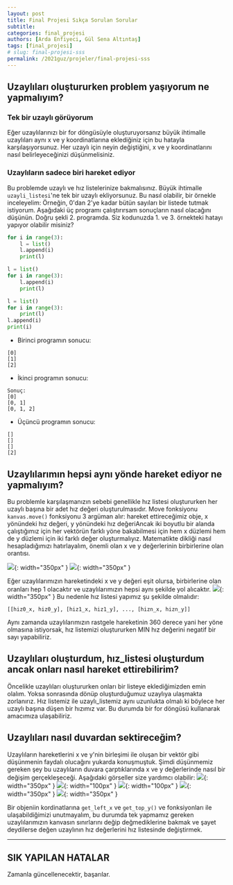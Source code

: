 ```yaml
---
layout: post
title: Final Projesi Sıkça Sorulan Sorular
subtitle: 
categories: final_projesi
authors: [Arda Enfiyeci, Gül Sena Altıntaş]
tags: [final_projesi]
# slug: final-projesi-sss
permalink: /2021guz/projeler/final-projesi-sss
---
```

## Uzaylıları oluştururken problem yaşıyorum ne yapmalıyım?
### Tek bir uzaylı görüyorum
Eğer uzaylılarınızı bir for döngüsüyle oluşturuyorsanız büyük ihtimalle uzaylıları aynı x ve y koordinatlarına eklediğiniz için bu hatayla karşılaşıyorsunuz.
Her uzaylı için neyin değiştiğini, x ve y koordinatlarını nasıl belirleyeceğinizi düşünmelisiniz.

### Uzaylıların sadece biri hareket ediyor
Bu problemde uzaylı ve hız listelerinize bakmalısınız. Büyük ihtimalle `uzayli_listesi`'ne tek bir uzaylı ekliyorsunuz. Bu nasıl olabilir, bir örnekle inceleyelim:
Örneğin, 0'dan 2'ye kadar bütün sayıları bir listede tutmak istiyorum. Aşağıdaki üç programı çalıştırırsam sonuçların nasıl olacağını düşünün. Doğru şekli 2. programda.
Siz kodunuzda 1. ve 3. örnekteki hatayı yapıyor olabilir misiniz?
```python
for i in range(3):
    l = list()
    l.append(i)
    print(l)
```

```python
l = list()
for i in range(3):
    l.append(i)
    print(l)
```

```python
l = list()
for i in range(3):
    print(l)
l.append(i)
print(i)
```

- Birinci programın sonucu:
```
[0]
[1]
[2]
```
- İkinci programın sonucu:
```
Sonuç:
[0]
[0, 1]
[0, 1, 2]
```

- Üçüncü programın sonucu:
```
[]
[]
[]
[2]
```
## Uzaylılarımın hepsi aynı yönde hareket ediyor ne yapmalıyım?

Bu problemle karşılaşmanızın sebebi genellikle
hız listesi oluştururken her uzaylı başına bir adet 
hız değeri oluşturulmasıdır. Move fonksiyonu `kanvas.move()` fonksiyonu 3 argüman alır: 
hareket ettireceğimiz obje, x yönündeki hız değeri, y yönündeki hız değeriAncak iki boyutlu bir alanda
çalıştığımız için her vektörün farklı yöne bakabilmesi 
için hem x düzlemi hem de y düzlemi için iki farklı değer 
oluşturmalıyız. Matematikte dikliği nasıl hesapladığımızı
hatırlayalım, önemli olan x ve y değerlerinin birbirlerine
olan orantısı.

![](/assets/images/2021bahar/final_project/faq-screenshots/PHOTO_1.jpg){: width="350px" }
![](/assets/images/2021bahar/final_project/faq-screenshots/PHOTO_2.jpg){: width="350px" }

Eğer uzaylılarımızın hareketindeki 
x ve y değeri eşit olursa,
birbirlerine olan oranları hep 1 olacaktır ve uzaylılarımızın 
hepsi aynı şekilde yol alıcaktır.
![](/assets/images/2021bahar/final_project/faq-screenshots/PHOTO_3.jpg){: width="350px" }
Bu nedenle hız listesi yapımız şu şekilde olmalıdır:

`[[hiz0_x, hiz0_y], [hiz1_x, hiz1_y], ..., [hizn_x, hizn_y]]`

Aynı zamanda uzaylılarımızın rastgele hareketinin 
360 derece yani her yöne olmasına istiyorsak, hız listemizi
oluştururken MIN hız değerini negatif bir sayı yapabiliriz.

## Uzaylıları oluşturdum, hız_listesi oluşturdum ancak onları nasıl hareket ettirebilirim?

Öncelikle uzaylıları oluştururken onları bir listeye eklediğimizden emin olalım.
Yoksa sonrasında dönüp oluşturduğumuz uzaylıya ulaşmakta zorlanırız.
Hız listemiz ile uzaylı_listemiz aynı uzunlukta olmalı ki böylece
her uzaylı başına düşen bir hızımız var. Bu durumda bir for döngüsü kullanarak amacımıza ulaşabiliriz.

## Uzaylıları nasıl duvardan sektireceğim?

Uzaylıların hareketlerini x ve y'nin birleşimi ile oluşan
bir vektör gibi düşünmenin faydalı olucağını yukarda konuşmuştuk.
Şimdi düşünmemiz gereken şey bu uzaylıların duvara çarptıklarında 
x ve y değerlerinde nasıl bir değişim gerçekleşeceği. Aşağıdaki 
görseller size yardımcı olabilir:
![](/assets/images/2021bahar/final_project/faq-screenshots/PHOTO_4.jpg){: width="350px" }
![](/assets/images/2021bahar/final_project/faq-screenshots/PHOTO_5.jpg){: width="100px" }
![](/assets/images/2021bahar/final_project/faq-screenshots/PHOTO_6.jpg){: width="100px" }
![](/assets/images/2021bahar/final_project/faq-screenshots/PHOTO_7.jpg){: width="350px" }
![](/assets/images/2021bahar/final_project/faq-screenshots/PHOTO_8.jpg){: width="350px" }

Bir objeniin kordinatlarına `get_left_x` ve `get_top_y()` ve fonksiyonları ile 
ulaşabildiğimizi unutmayalım, bu durumda tek yapmamız gereken 
uzaylılarımızın kanvasın sınırlarını değip değmediklerine bakmak 
ve şayet deydilerse değen uzaylının hız değerlerini hız listesinde 
değiştirmek.

***
## SIK YAPILAN HATALAR
 
Zamanla güncellenecektir, başarılar.

